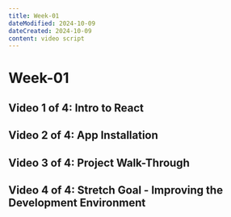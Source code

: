 ```yaml
---
title: Week-01
dateModified: 2024-10-09
dateCreated: 2024-10-09
content: video script
---
```


# Week-01

## Video 1 of 4: Intro to React

## Video 2 of 4: App Installation

## Video 3 of 4: Project Walk-Through

## Video 4 of 4: Stretch Goal - Improving the Development Environment
